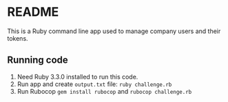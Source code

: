 # README

This is a Ruby command line app used to manage company users and their tokens.

## Running code

1. Need Ruby 3.3.0 installed to run this code.
2. Run app and create `output.txt` file: `ruby challenge.rb`
3. Run Rubocop `gem install rubocop` and `rubocop challenge.rb`

